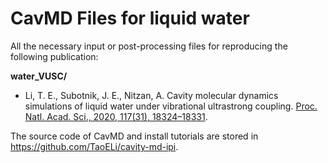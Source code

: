 # CavMD Files for liquid water

All the necessary input or post-processing files for reproducing the following publication:

**water_VUSC/**

- Li, T. E., Subotnik, J. E., Nitzan, A. Cavity molecular dynamics simulations of liquid water under vibrational ultrastrong coupling. [Proc. Natl. Acad. Sci., 2020, 117(31), 18324–18331](https://doi.org/10.1073/pnas.2009272117).

The source code of CavMD and install tutorials are stored in https://github.com/TaoELi/cavity-md-ipi.

